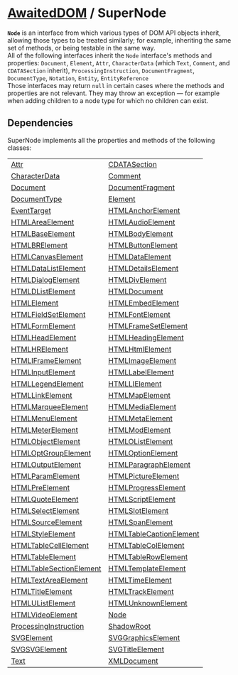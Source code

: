 # [AwaitedDOM](../basic-client/awaited-dom) <span>/</span> SuperNode

<div class='overview'><span class="seoSummary"><strong><code>Node</code></strong> is an interface from which various types of DOM API objects inherit, allowing those types to be treated similarly; for example, inheriting the same set of methods, or being testable in the same way.</span></div>

<div class='overview'>All of the following interfaces inherit the <code>Node</code> interface's methods and properties: <code>Document</code>, <code>Element</code>, <code>Attr</code>, <code>CharacterData</code> (which <code>Text</code>, <code>Comment</code>, and <code>CDATASection</code> inherit), <code>ProcessingInstruction</code>, <code>DocumentFragment</code>, <code>DocumentType</code>, <code>Notation</code>, <code>Entity</code>, <code>EntityReference</code></div>

<div class='overview'>Those interfaces may return <code>null</code> in certain cases where the methods and properties are not relevant. They may throw an exception — for example when adding children to a node type for which no children can exist.</div>

## Dependencies


SuperNode implements all the properties and methods of the following classes:

|     |     |
| --- | --- |
| [Attr](./attr.md) | [CDATASection](./cdata-section.md) |
| [CharacterData](./character-data.md) | [Comment](./comment.md) |
| [Document](./document.md) | [DocumentFragment](./document-fragment.md) |
| [DocumentType](./document-type.md) | [Element](./element.md) |
| [EventTarget](./event-target.md) | [HTMLAnchorElement](./html-anchor-element.md) |
| [HTMLAreaElement](./html-area-element.md) | [HTMLAudioElement](./html-audio-element.md) |
| [HTMLBaseElement](./html-base-element.md) | [HTMLBodyElement](./html-body-element.md) |
| [HTMLBRElement](./html-br-element.md) | [HTMLButtonElement](./html-button-element.md) |
| [HTMLCanvasElement](./html-canvas-element.md) | [HTMLDataElement](./html-data-element.md) |
| [HTMLDataListElement](./html-data-list-element.md) | [HTMLDetailsElement](./html-details-element.md) |
| [HTMLDialogElement](./html-dialog-element.md) | [HTMLDivElement](./html-div-element.md) |
| [HTMLDListElement](./html-d-list-element.md) | [HTMLDocument](./html-document.md) |
| [HTMLElement](./html-element.md) | [HTMLEmbedElement](./html-embed-element.md) |
| [HTMLFieldSetElement](./html-field-set-element.md) | [HTMLFontElement](./html-font-element.md) |
| [HTMLFormElement](./html-form-element.md) | [HTMLFrameSetElement](./html-frame-set-element.md) |
| [HTMLHeadElement](./html-head-element.md) | [HTMLHeadingElement](./html-heading-element.md) |
| [HTMLHRElement](./html-hr-element.md) | [HTMLHtmlElement](./html-html-element.md) |
| [HTMLIFrameElement](./html-iframe-element.md) | [HTMLImageElement](./html-image-element.md) |
| [HTMLInputElement](./html-input-element.md) | [HTMLLabelElement](./html-label-element.md) |
| [HTMLLegendElement](./html-legend-element.md) | [HTMLLIElement](./html-li-element.md) |
| [HTMLLinkElement](./html-link-element.md) | [HTMLMapElement](./html-map-element.md) |
| [HTMLMarqueeElement](./html-marquee-element.md) | [HTMLMediaElement](./html-media-element.md) |
| [HTMLMenuElement](./html-menu-element.md) | [HTMLMetaElement](./html-meta-element.md) |
| [HTMLMeterElement](./html-meter-element.md) | [HTMLModElement](./html-mod-element.md) |
| [HTMLObjectElement](./html-object-element.md) | [HTMLOListElement](./html-o-list-element.md) |
| [HTMLOptGroupElement](./html-opt-group-element.md) | [HTMLOptionElement](./html-option-element.md) |
| [HTMLOutputElement](./html-output-element.md) | [HTMLParagraphElement](./html-paragraph-element.md) |
| [HTMLParamElement](./html-param-element.md) | [HTMLPictureElement](./html-picture-element.md) |
| [HTMLPreElement](./html-pre-element.md) | [HTMLProgressElement](./html-progress-element.md) |
| [HTMLQuoteElement](./html-quote-element.md) | [HTMLScriptElement](./html-script-element.md) |
| [HTMLSelectElement](./html-select-element.md) | [HTMLSlotElement](./html-slot-element.md) |
| [HTMLSourceElement](./html-source-element.md) | [HTMLSpanElement](./html-span-element.md) |
| [HTMLStyleElement](./html-style-element.md) | [HTMLTableCaptionElement](./html-table-caption-element.md) |
| [HTMLTableCellElement](./html-table-cell-element.md) | [HTMLTableColElement](./html-table-col-element.md) |
| [HTMLTableElement](./html-table-element.md) | [HTMLTableRowElement](./html-table-row-element.md) |
| [HTMLTableSectionElement](./html-table-section-element.md) | [HTMLTemplateElement](./html-template-element.md) |
| [HTMLTextAreaElement](./html-text-area-element.md) | [HTMLTimeElement](./html-time-element.md) |
| [HTMLTitleElement](./html-title-element.md) | [HTMLTrackElement](./html-track-element.md) |
| [HTMLUListElement](./html-u-list-element.md) | [HTMLUnknownElement](./html-unknown-element.md) |
| [HTMLVideoElement](./html-video-element.md) | [Node](./node.md) |
| [ProcessingInstruction](./processing-instruction.md) | [ShadowRoot](./shadow-root.md) |
| [SVGElement](./svg-element.md) | [SVGGraphicsElement](./svg-graphics-element.md) |
| [SVGSVGElement](./svgsvg-element.md) | [SVGTitleElement](./svg-title-element.md) |
| [Text](./text.md) | [XMLDocument](./xml-document.md) |
